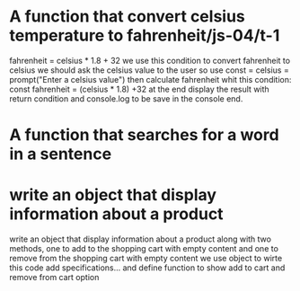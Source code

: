 # A function that convert celsius temperature to fahrenheit/js-04/t-1
fahrenheit = celsius * 1.8 + 32
we use this condition to convert fahrenheit to celsius
we should ask the celsius value to the user so use const = celsius = prompt("Enter a celsius value")
then calculate fahrenheit whit this condition: const fahrenheit = (celsius * 1.8) +32
at the end display the result with return condition and console.log to be save in the console
end.


# A function that searches for a word in a sentence

# write an object that display information about a product
 write an object that display information about a product along with two methods, one to add to the shopping cart with empty content and one to remove from the shopping cart with empty content
 we use object to wirte this code 
 add specifications...
 and define function to show add to cart and remove from cart option
 
